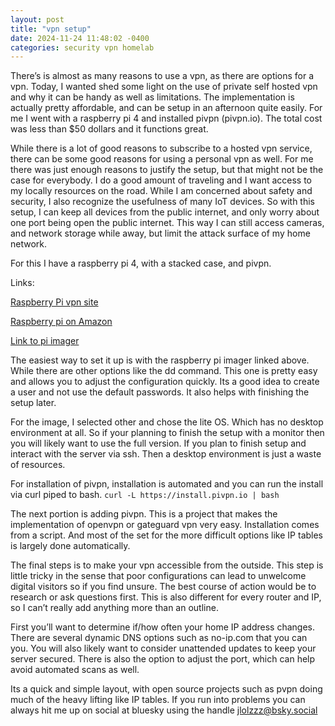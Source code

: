 ```yaml
---
layout: post
title: "vpn setup"
date: 2024-11-24 11:48:02 -0400
categories: security vpn homelab
---
```


There’s is almost as many reasons to use a vpn, as there are options for a vpn. Today, 
I wanted shed some light on the use of private self hosted vpn and why it can be handy as well as limitations. The implementation is actually 
pretty affordable, and can be setup in an afternoon quite easily. For me I went with a raspberry pi 4 and installed pivpn (pivpn.io). The total 
cost was less than $50 dollars and it functions great. 

While there is a lot of good reasons to subscribe to a hosted vpn service, there can be some good reasons for using a personal vpn as well. 
For me there was just enough reasons to justify the setup, but that might not be the case for everybody. I do a good amount of traveling and I 
want access to my locally resources on the road. While I am concerned about safety and security, I also recognize the usefulness of many IoT devices. 
So with this setup, I can keep all devices from the public internet, and only worry about one port being open the public internet. This way I can 
still access cameras, and network storage while away, but limit the attack surface of my home network. 

For this I have a raspberry pi 4, with a stacked case, and pivpn. 

Links:

[Raspberry Pi vpn site](https://www.pivpn.io/)

[Raspberry pi on Amazon](https://www.amazon.com/s?k=raspberry+pi+4&adgrpid=1343603780097116&hvadid=83975450740109&hvbmt=be&hvdev=c&hvlocphy=91114&hvnetw=o&hvqmt=e&hvtargid=kwd-83975594152578:loc-190&hydadcr=18004_13443519&msclkid=5df3113a99d61f90e94b7678ab2122a4&tag=mh0b-20&ref=pd_sl_264yo59vid_e)

[Link to pi imager](https://www.raspberrypi.com/software/)

The easiest way to set it up is with the raspberry pi imager linked above. While there are other options like the dd command. This one is pretty easy and 
allows you to adjust the configuration quickly. Its a good idea to create a user and not use the default passwords. It also helps with finishing the setup 
later. 

For the image, I selected other and chose the lite OS. Which has no desktop environment at all. So if your planning to finish the setup with a monitor 
then you will likely want to use the full version. If you plan to finish setup and interact with the server via ssh. Then a desktop environment is just a
 waste of resources. 

For installation of pivpn, installation is automated and you can run the install via curl piped to bash. 
`curl -L https://install.pivpn.io | bash`

The next portion is adding pivpn. This is a project that makes the implementation of openvpn or gateguard vpn very easy. Installation comes from a script. 
And most of the set for the more difficult options like IP tables is largely done automatically. 

The final steps is to make your vpn accessible from the outside. This step is little tricky in the sense that poor configurations can lead to unwelcome 
digital visitors so if you find unsure. The best course of action would be to research or ask questions first. This is also different for every router and 
IP, so I can’t really add anything more than an outline. 

First you’ll want to determine if/how often your home IP address changes. There are several dynamic DNS options such as no-ip.com that you can you. You 
will also likely want to consider unattended updates to keep your server secured. There is also the option to adjust the port, which can help avoid 
automated scans as well. 

Its a quick and simple layout, with open source projects such as pvpn doing much of the heavy lifting like IP tables. If you run into problems you can 
always hit me up on social at bluesky using the handle [jlolzzz@bsky.social](https://bsky.app/profile/jlolzzz.bsky.social)